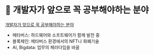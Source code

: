# 󰏢 개발자가 앞으로 꼭 공부해야하는 분야




[개발자가 앞으로 꼭 공부해야하는 분야](https://www.youtube.com/watch?v=M2T-4SoLY-0)


- 메타버스: 하드웨어와 소프트웨어가 함께 발전 중
- 블록체인: 메타버스 환경에서의 NFT나 화폐기술
- AI, Bigdata: 업무의 페러다임을 바꿈
